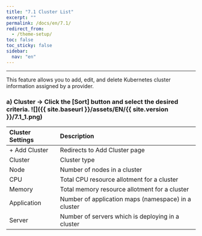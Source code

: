 ```yaml
---
title: "7.1 Cluster List"
excerpt: ""
permalink: /docs/en/7.1/
redirect_from:
  - /theme-setup/
toc: false
toc_sticky: false
sidebar:
  nav: "en"
---
```



---

This feature allows you to add, edit, and delete Kubernetes cluster information assigned by a provider.

### a\) Cluster → Click the [Sort] button and select the desired criteria. ![]({{ site.baseurl }}/assets/EN/{{ site.version }}/7.1_1.png)

| **Cluster Settings** | **Description** |
| :--- | :--- |
| + Add Cluster | Redirects to Add Cluster page |
| Cluster | Cluster type |
| Node | Number of nodes in a cluster |
| CPU | Total CPU resource allotment for a cluster |
| Memory | Total memory resource allotment for a cluster |
| Application | Number of application maps \(namespace\) in a  cluster |
| Server | Number of servers which is deploying in a cluster |
